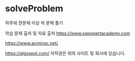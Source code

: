 # solveProblem
하루에 한문제 이상 씩 문제 풀기

학습 문제 출처 및 자료 출처
https://www.swexpertacademy.com

https://www.acmicpc.net/

https://algospot.com/
저작권은 위의 사이트 및 회사에 있습니다. 
